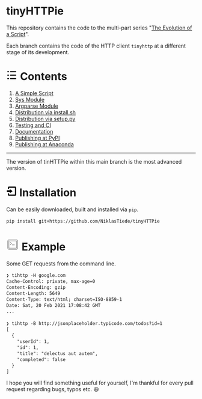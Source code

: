# tinyHTTPie

This repository contains the code to the multi-part series "[The Evolution of a Script](https://the-coding-lab.com/posts/the-evolution-of-a-script/)".

Each branch contains the code of the HTTP client `tinyhttp` at a different stage of its development.

<h1 id="contents" ><img src="docs/contents.png" width="30px"> Contents</h1>

1. [A Simple Script](https://github.com/NiklasTiede/tinyHTTPie/tree/1-Simple-Script)
2. [Sys Module](https://github.com/NiklasTiede/tinyHTTPie/tree/2-Sys-Module)
3. [Argparse Module](https://github.com/NiklasTiede/tinyHTTPie/tree/3-Argparse-Module)
4. [Distribution via install.sh](https://github.com/NiklasTiede/tinyHTTPie/tree/4-Distributing-by-Installscript)
5. [Distribution via setup.py](https://github.com/NiklasTiede/tinyHTTPie/tree/5-Distributing-by-Setup-File)
6. [Testing and CI](https://github.com/NiklasTiede/tinyHTTPie/tree/6-Testing-and-CI)
7. [Documentation](https://github.com/NiklasTiede/tinyHTTPie/tree/7-Documentation)
8. [Publishing at PyPI](https://github.com/NiklasTiede/tinyHTTPie/tree/8-Publishing-at-PyPI)
9. [Publishing at Anaconda](https://github.com/NiklasTiede/tinyHTTPie/tree/9-Publishing-at-Anaconda)

---

The version of tinHTTPie within this main branch is the most advanced version.

<h1 id="installation" ><img src="docs/installation.png" width="28px"#> Installation</h1>

Can be easily downloaded, built and installed via `pip`.

```
pip install git+https://github.com/NiklasTiede/tinyHTTPie
```

<h1 id="example" ><img src="docs/example.png" width="34px"#> Example</h1>

Some GET requests from the command line.

```console
❯ tihttp -H google.com
Cache-Control: private, max-age=0
Content-Encoding: gzip
Content-Length: 5649
Content-Type: text/html; charset=ISO-8859-1
Date: Sat, 20 Feb 2021 17:08:42 GMT
...

❯ tihttp -B http://jsonplaceholder.typicode.com/todos?id=1
[
  {
    "userId": 1,
    "id": 1,
    "title": "delectus aut autem",
    "completed": false
  }
]
```

I hope you will find something useful for yourself, I'm thankful for every pull request regarding bugs, typos etc. :smiley:
